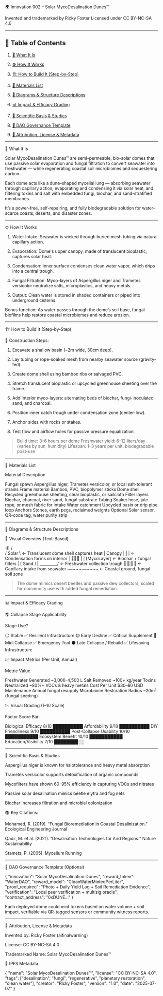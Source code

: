 🌍 Innovation 002 – Solar MycoDesalination Dunes™

Invented and trademarked by Ricky Foster
Licensed under CC BY-NC-SA 4.0


---

## 📑 Table of Contents  

1. [🧠 What It Is](#-what-it-is)  

2. [⚙️ How It Works](#-how-it-works)  

3. [🏗️ How to Build It (Step-by-Step)](#-how-to-build-it-step-by-step)  

4. [🧰 Materials List](#-materials-list)  

5. [📐 Diagrams & Structure Descriptions](#-diagrams--structure-descriptions)  

6. [📊 Impact & Efficacy Grading](#-impact--efficacy-grading)  

7. [🔬 Scientific Basis & Studies](#-scientific-basis--studies)  

8. [🧬 DAO Governance Template](#-dao-governance-template)  

9. [📜 Attribution, License & Metadata](#-attribution-license--metadata)




---

🧠 What It Is

Solar MycoDesalination Dunes™ are semi-permeable, bio-solar domes that use passive solar evaporation and fungal filtration to convert seawater into freshwater — while regenerating coastal soil microbiomes and sequestering carbon.

Each dome acts like a dune-shaped mycelial lung — absorbing seawater through capillary action, evaporating and condensing it via solar heat, and filtering toxins and salt with embedded fungi, biochar, and sand-stratified membranes.

It’s a power-free, self-repairing, and fully biodegradable solution for water-scarce coasts, deserts, and disaster zones.


---

⚙️ How It Works

1. Water Intake: Seawater is wicked through buried mesh tubing via natural capillary action.


2. Evaporation: Dome's upper canopy, made of translucent bioplastic, captures solar heat.


3. Condensation: Inner surface condenses clean water vapor, which drips into a central trough.


4. Fungal Filtration: Myco-layers of Aspergillus niger and Trametes versicolor neutralize salts, microplastics, and heavy metals.


5. Output: Clean water is stored in shaded containers or piped into underground cisterns.



Bonus function: As water passes through the dome’s soil base, fungal biofilms help restore coastal microbiomes and reduce erosion.


---

🏗️ How to Build It (Step-by-Step)

🔧 Construction Steps:

1. Excavate a shallow basin (~2m wide, 30cm deep).


2. Lay tubing or rope-soaked mesh from nearby seawater source (gravity-fed).


3. Create dome shell using bamboo ribs or salvaged PVC.


4. Stretch translucent bioplastic or upcycled greenhouse sheeting over the frame.


5. Add interior myco-layers: alternating beds of biochar, fungi-inoculated sand, and charcoal.


6. Position inner catch trough under condensation zone (center-low).


7. Anchor sides with rocks or stakes.


8. Test flow and airflow holes for passive pressure equalization.



> Build time: 3–6 hours per dome
Freshwater yield: 6–12 liters/day (varies by sun, humidity)
Lifespan: 1–3 years per unit, biodegradable post-use




---

🧰 Materials List

Material	Description

Fungal spawn	Aspergillus niger, Trametes versicolor, or local salt-tolerant strains
Frame material	Bamboo, PVC, biopolymer sticks
Dome shell	Recycled greenhouse sheeting, clear bioplastic, or sailcloth
Filter layers	Biochar, charcoal, river sand, fungal substrate
Tubing	Soaker hose, jute rope, or mesh fabric for intake
Water catchment	Upcycled basin or drip pipe loop
Anchors	Stones, earth pegs, reclaimed weights
Optional	Solar sensor, QR-code tag, water purity strip



---

📐 Diagrams & Structure Descriptions

🌅 Visual Overview (Text-Based)

☀️
        /     \
     /  Solar   \     ← Translucent dome shell captures heat
    |  Canopy   |
    |           | ← Condensation forms on interior
    |   🔽🔽🔽   |
    |  [MycoLayer] ← Biochar + fungal filters
    |  [ Sand   ] |
     \_________/ ← Freshwater collection trough
      |||||||||  ← Capillary intake from seawater
     ~~~~~~~~~~~ ← Coastal ground, fungal soil zone

> The dome mimics desert beetles and passive dew collectors, scaled for community use with added fungal remediation.




---

📊 Impact & Efficacy Grading

🌎 Collapse Stage Applicability

Stage	Use?

⚪ Stable	✅ Resilient Infrastructure
🟡 Early Decline	✅ Critical Supplement
🔴 Mid-Collapse	✅ Emergency Tool
⚫ Late Collapse / Rebuild	✅ Lifesaving Infrastructure


📈 Impact Metrics (Per Unit, Annual)

Metric	Value

Freshwater Generated	~3,000–4,500 L
Salt Removed	~100+ kg/year
Toxins Neutralized	~80%+ VOCs & heavy metals
Cost Per Unit	$30–80 USD
Maintenance	Annual fungal resupply
Microbiome Restoration Radius	~20m² (fungal seeding)


📉 Visual Grading (1–10 Scale)

Factor	Score	Bar

Biological Efficacy	8/10	██████████
Affordability	        9/10	        ██████████
DIY Friendliness	9/10	██████████
Post-Collapse Usability	10/10	███████████
Ecosystem Benefit	10/10	███████████
Education/Visibility	7/10	████████░░



---

🔬 Scientific Basis & Studies

Aspergillus niger is known for halotolerance and heavy metal absorption

Trametes versicolor supports detoxification of organic compounds

Mycofilters have shown 60–95% efficiency in capturing VOCs and nitrates

Passive solar desalination mimics beetle elytra and fog nets

Biochar increases filtration and microbial colonization


📚 Key Citations:

Mohamed, R. (2019). “Fungal Bioremediation in Coastal Desalinization.” Ecological Engineering Journal

Qadir, M. et al. (2021). “Desalination Technologies for Arid Regions.” Nature Sustainability

Stamets, P. (2005). Mycelium Running



---

🧬 DAO Governance Template (Optional)

{
  "innovation": "Solar MycoDesalination Dunes",
  "reward_token": "WaterDAO",
  "reward_model": "CleanWaterMintedPerLiter",
  "proof_required": "Photo + Daily Yield Log + Soil Remediation Evidence",
  "verification": "Local peer verification + multisig oracle",
  "contract_address": "0xDUNE..."
}

Each deployed dome could mint tokens based on water volume + soil impact, verifiable via QR-tagged sensors or community witness reports.


---

📜 Attribution, License & Metadata

Invented by: Ricky Foster (aifinalwarning)

License: CC BY-NC-SA 4.0

Trademarked Name: Solar MycoDesalination Dunes™


🧾 IPFS Metadata

{
  "name": "Solar MycoDesalination Dunes™",
  "license": "CC BY-NC-SA 4.0",
  "tags": ["desalination", "fungi", "regenerative", "planetary restoration", "clean water"],
  "creator": "Ricky Foster",
  "version": "1.0",
  "date": "2025-07-07"
}


